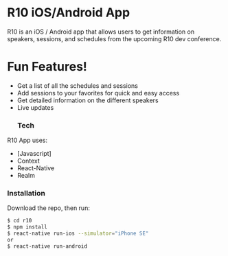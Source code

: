 # R10 iOS/Android App

R10 is an iOS / Android app that allows users to get information on speakers,
sessions, and schedules from the upcoming R10 dev conference.

# Fun Features!

* Get a list of all the schedules and sessions
* Add sessions to your favorites for quick and easy access
* Get detailed information on the different speakers
* Live updates
  ### Tech

R10 App uses:

* [Javascript]
* Context
* React-Native
* Realm

### Installation

Download the repo, then run:

```sh
$ cd r10
$ npm install
$ react-native run-ios --simulator="iPhone SE"
or
$ react-native run-android
```

